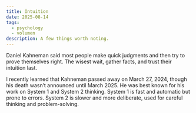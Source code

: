 ```yaml
---
title: Intuition
date: 2025-08-14
tags:
  - psychology
  - volumen
description: A few things worth noting.
---
```


Daniel Kahneman said most people make quick judgments and then try to prove themselves right. The wisest wait, gather facts, and trust their intuition last.

I recently learned that Kahneman passed away on March 27, 2024, though his death wasn’t announced until March 2025. He was best known for his work on System 1 and System 2 thinking. System 1 is fast and automatic but prone to errors. System 2 is slower and more deliberate, used for careful thinking and problem-solving.

